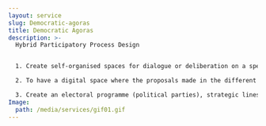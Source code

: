 ```yaml
---
layout: service
slug: Democratic-agoras
title: Democratic Agoras
description: >-
  Hybrid Participatory Process Design


  1. Create self-organised spaces for dialogue or deliberation on a specific theme (chosen by the Agora organiser), in order to draw up joint and specific proposals.

  2. To have a digital space where the proposals made in the different Agoras can be collected and prioritised

  3. Create an electoral programme (political parties), strategic lines (organisations) or a set of political proposals resulting from the participatory process.
Image:
  path: /media/services/gif01.gif
---
```

